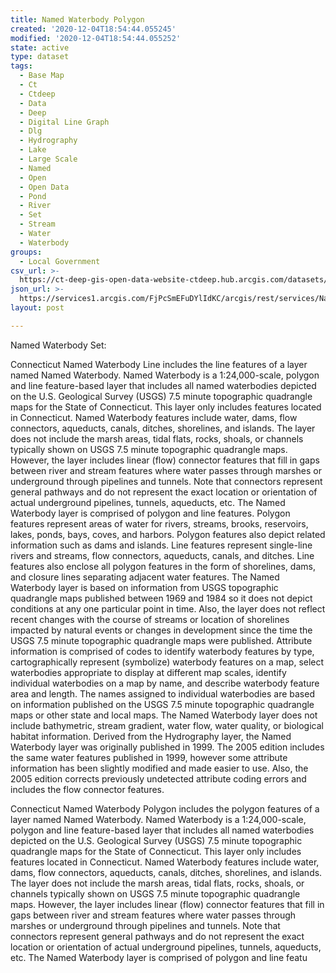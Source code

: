 ```yaml
---
title: Named Waterbody Polygon
created: '2020-12-04T18:54:44.055245'
modified: '2020-12-04T18:54:44.055252'
state: active
type: dataset
tags:
  - Base Map
  - Ct
  - Ctdeep
  - Data
  - Deep
  - Digital Line Graph
  - Dlg
  - Hydrography
  - Lake
  - Large Scale
  - Named
  - Open
  - Open Data
  - Pond
  - River
  - Set
  - Stream
  - Water
  - Waterbody
groups:
  - Local Government
csv_url: >-
  https://ct-deep-gis-open-data-website-ctdeep.hub.arcgis.com/datasets/837df941fadd4eb59b5df2c6e1269d18_1.csv?outSR=%7B%22latestWkid%22%3A2234%2C%22wkid%22%3A102656%7D
json_url: >-
  https://services1.arcgis.com/FjPcSmEFuDYlIdKC/arcgis/rest/services/Named_Waterbody_Set/FeatureServer/1
layout: post

---
```

Named Waterbody Set:

Connecticut Named Waterbody Line includes the line features of a layer named Named Waterbody. Named Waterbody is a 1:24,000-scale, polygon and line feature-based layer that includes all named waterbodies depicted on the U.S. Geological Survey (USGS) 7.5 minute topographic quadrangle maps for the State of Connecticut. This layer only includes features located in Connecticut. Named Waterbody features include water, dams, flow connectors, aqueducts, canals, ditches, shorelines, and islands. The layer does not include the marsh areas, tidal flats, rocks, shoals, or channels typically shown on USGS 7.5 minute topographic quadrangle maps. However, the layer includes linear (flow) connector features that fill in gaps between river and stream features where water passes through marshes or underground through pipelines and tunnels. Note that connectors represent general pathways and do not represent the exact location or orientation of actual underground pipelines, tunnels, aqueducts, etc. The Named Waterbody layer is comprised of polygon and line features. Polygon features represent areas of water for rivers, streams, brooks, reservoirs, lakes, ponds, bays, coves, and harbors. Polygon features also depict related information such as dams and islands. Line features represent single-line rivers and streams, flow connectors, aqueducts, canals, and ditches. Line features also enclose all polygon features in the form of shorelines, dams, and closure lines separating adjacent water features. The Named Waterbody layer is based on information from USGS topographic quadrangle maps published between 1969 and 1984 so it does not depict conditions at any one particular point in time. Also, the layer does not reflect recent changes with the course of streams or location of shorelines impacted by natural events or changes in development since the time the USGS 7.5 minute topographic quadrangle maps were published. Attribute information is comprised of codes to identify waterbody features by type, cartographically represent (symbolize) waterbody features on a map, select waterbodies appropriate to display at different map scales, identify individual waterbodies on a map by name, and describe waterbody feature area and length. The names assigned to individual waterbodies are based on information published on the USGS 7.5 minute topographic quadrangle maps or other state and local maps. The Named Waterbody layer does not include bathymetric, stream gradient, water flow, water quality, or biological habitat information. Derived from the Hydrography layer, the Named Waterbody layer was originally published in 1999. The 2005 edition includes the same water features published in 1999, however some attribute information has been slightly modified and made easier to use. Also, the 2005 edition corrects previously undetected attribute coding errors and includes the flow connector features.

Connecticut Named Waterbody Polygon includes the polygon features of a layer named Named Waterbody. Named Waterbody is a 1:24,000-scale, polygon and line feature-based layer that includes all named waterbodies depicted on the U.S. Geological Survey (USGS) 7.5 minute topographic quadrangle maps for the State of Connecticut. This layer only includes features located in Connecticut. Named Waterbody features include water, dams, flow connectors, aqueducts, canals, ditches, shorelines, and islands. The layer does not include the marsh areas, tidal flats, rocks, shoals, or channels typically shown on USGS 7.5 minute topographic quadrangle maps. However, the layer includes linear (flow) connector features that fill in gaps between river and stream features where water passes through marshes or underground through pipelines and tunnels. Note that connectors represent general pathways and do not represent the exact location or orientation of actual underground pipelines, tunnels, aqueducts, etc. The Named Waterbody layer is comprised of polygon and line featu
